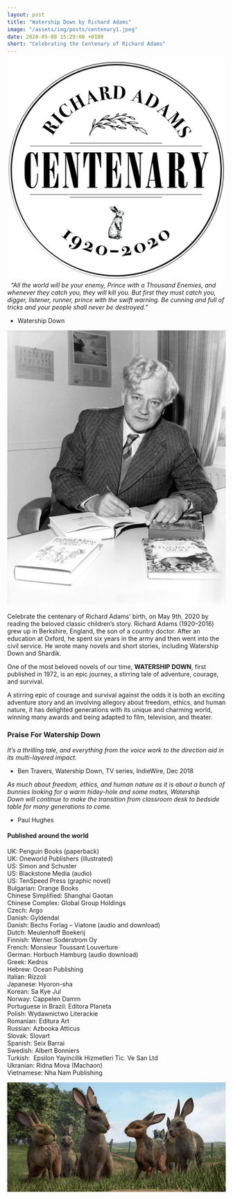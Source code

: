 ```yaml
---
layout: post
title: "Watership Down by Richard Adams"
image: "/assets/img/posts/centenary1.jpeg"
date: 2020-05-08 15:29:00 +0100
short: "Celebrating the Centenary of Richard Adams"
---
```


![The centenary of Richard Adams’ birth](/assets/img/posts/centenary2.png)
 
_“All the world will be your enemy, Prince with a Thousand Enemies, and whenever they catch you, they will kill you. But first they must catch you, digger, listener, runner, prince with the swift warning. Be cunning and full of tricks and your people shall never be destroyed.”_  
  - Watership Down

![Richard Adams](/assets/img/posts/centenary1.jpeg)

Celebrate the centenary of Richard Adams’ birth, on May 9th, 2020 by reading the beloved classic children’s story. Richard Adams (1920–2016) grew up in Berkshire, England, the son of a country doctor. After an education at Oxford, he spent six years in the army and then went into the civil service. He wrote many novels and short stories, including Watership Down and Shardik.

One of the most beloved novels of our time, __WATERSHIP DOWN__, first published in 1972, is an epic journey, a stirring tale of adventure, courage, and survival. 

A stirring epic of courage and survival against the odds it is both an exciting adventure story and an involving allegory about freedom, ethics, and human nature, it has delighted generations with its unique and charming world, winning many awards and being adapted to film, television, and theater.

### Praise For Watership Down

_It’s a thrilling tale, and everything from the voice work to the direction aid in its multi-layered impact._  
  - Ben Travers, Watership Down, TV series, IndieWire, Dec 2018

_As much about freedom, ethics, and human nature as it is about a bunch of bunnies looking for a warm hidey-hole and some mates, Watership Down will continue to make the transition from classroom desk to bedside table for many generations to come._  
  - Paul Hughes

#### Published around the world

UK: Penguin Books (paperback)  
UK: Oneworld Publishers (illustrated)  
US: Simon and Schuster  
US: Blackstone Media (audio)  
US: TenSpeed Press (graphic novel)  
Bulgarian: Orange Books   
Chinese Simplified: Shanghai Gaotan  
Chinese Complex: Global Group Holdings  
Czech: Argo  
Danish: Gyldendal  
Danish: Bechs Forlag – Viatone (audio and download)  
Dutch: Meulenhoff Boekerij  
Finnish: Werner Soderstrom Oy  
French: Monsieur Toussant Louverture  
German: Horbuch Hamburg (audio download)  
Greek: Kedros  
Hebrew: Ocean Publishing  
Italian: Rizzoli  
Japanese: Hyoron-sha  
Korean: Sa Kye Jul  
Norway: Cappelen Damm  
Portuguese in Brazil: Editora Planeta  
Polish: Wydawnictwo Literackie  
Romanian: Editura Art  
Russian: Azbooka Atticus  
Slovak: Slovart  
Spanish: Seix Barrai  
Swedish: Albert Bonniers  
Turkish:  Epsilon Yayincilik Hizmetleri Tic. Ve San Ltd     
Ukranian: Ridna Mova (Machaon)  
Vietnamese: Nha Nam Publishing  

![Watership Down Animated Series](/assets/img/posts/centenary3.jpeg)

